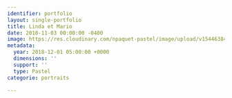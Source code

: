 ```yaml
---
identifier: portfolio
layout: single-portfolio
title: Linda et Mario
date: 2018-11-03 00:00:00 -0400
image: https://res.cloudinary.com/npaquet-pastel/image/upload/v1544638482/DSC05386-4.jpg
metadata:
  year: 2018-12-01 05:00:00 +0000
  dimensions: ''
  support: ''
  type: Pastel
categorie: portraits

---
```

